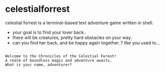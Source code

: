 # celestialforrest
celestial forrest is a terminal-based text adventure game written in shell.
- your goal is to find your lover back..
- there will be creatures, pretty hard obstacles on your way.
- can you find her back, and be happy again together..? like you used to...

```

Welcome to the Chronicles of the Celestial Forest!
A realm of boundless magic and adventure awaits.
What is your name, adventurer?

```
